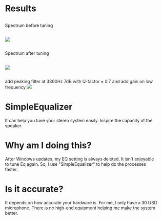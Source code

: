 # Results
##
Spectrum before tuning
##
![](https://github.com/ricky5932TW/SimpleEqualizer/blob/main/result/3inchs/before_noise.png)
##
Spectrum after tuning
##
![](https://github.com/ricky5932TW/SimpleEqualizer/blob/main/result/3inchs/white_noise_with_noise_data.png)
##
add peaking filter at 3300Hz 7dB with Q-factor = 0.7 and add gain on low frequency
![](https://github.com/ricky5932TW/SimpleEqualizer/blob/main/best_result.png)
# SimpleEqualizer
It can help you tune your stereo system easily.
Inspire the capacity of the speaker.
# Why am I doing this?
After Windows updates, my EQ setting is always deleted. It isn't enjoyable to tune Eq again. So, I use "SimpleEqualizer" to help do the processes faster.
# Is it accurate?
It depends on how accurate your hardware is. For me, I only have a 30 USD microphone. There is no high-end equipment helping me make the system better.
